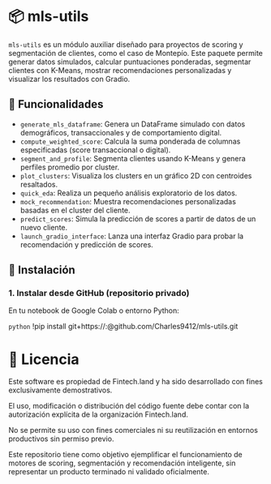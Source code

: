 # 📦 mls-utils

`mls-utils` es un módulo auxiliar diseñado para proyectos de scoring y segmentación de clientes, como el caso de Montepío. Este paquete permite generar datos simulados, calcular puntuaciones ponderadas, segmentar clientes con K-Means, mostrar recomendaciones personalizadas y visualizar los resultados con Gradio.

## 🚀 Funcionalidades

- `generate_mls_dataframe`: Genera un DataFrame simulado con datos demográficos, transaccionales y de comportamiento digital.
- `compute_weighted_score`: Calcula la suma ponderada de columnas especificadas (score transaccional o digital).
- `segment_and_profile`: Segmenta clientes usando K-Means y genera perfiles promedio por cluster.
- `plot_clusters`: Visualiza los clusters en un gráfico 2D con centroides resaltados.
- `quick_eda`: Realiza un pequeño análisis exploratorio de los datos.
- `mock_recommendation`: Muestra recomendaciones personalizadas basadas en el cluster del cliente.
- `predict_scores`: Simula la predicción de scores a partir de datos de un nuevo cliente.
- `launch_gradio_interface`: Lanza una interfaz Gradio para probar la recomendación y predicción de scores.

## 🔧 Instalación

### 1. Instalar desde GitHub (repositorio privado)

En tu notebook de Google Colab o entorno Python:

`python`
!pip install git+https://<your-username>:<your-token>@github.com/Charles9412/mls-utils.git


# 📜 Licencia
Este software es propiedad de Fintech.land y ha sido desarrollado con fines exclusivamente demostrativos.

El uso, modificación o distribución del código fuente debe contar con la autorización explícita de la organización Fintech.land.

No se permite su uso con fines comerciales ni su reutilización en entornos productivos sin permiso previo.

Este repositorio tiene como objetivo ejemplificar el funcionamiento de motores de scoring, segmentación y recomendación inteligente, sin representar un producto terminado ni validado oficialmente.
